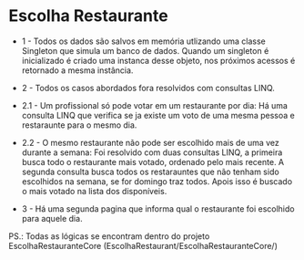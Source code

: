 # Escolha Restaurante

- 1 - Todos os dados são salvos em memória utlizando uma classe Singleton que simula um banco de dados. Quando um singleton é inicializado é criado uma instanca desse objeto, nos próximos acessos é retornado a mesma instância.

- 2 - Todos os casos abordados fora resolvidos com consultas LINQ.

- 2.1 - Um profissional só pode votar em um restaurante por dia: Há uma consulta LINQ que verifica se ja existe um voto de uma mesma pessoa e restaraunte para o mesmo dia.
 
- 2.2 - O mesmo restaurante não pode ser escolhido mais de uma vez durante a semana: Foi resolvido com duas consultas LINQ, a primeira  busca todo o restaurante mais votado, ordenado pelo mais recente. A segunda consulta busca todos os restarauntes que não tenham sido escolhidos na semana, se for domingo traz todos. Apois isso é buscado o mais votado na lista dos disponíveis.

- 3 -  Há uma segunda pagina que informa qual o restaurante foi escolhido para aquele dia.


PS.: Todas as lógicas se encontram dentro do projeto EscolhaRestauranteCore (EscolhaRestaurant/EscolhaRestauranteCore/)
